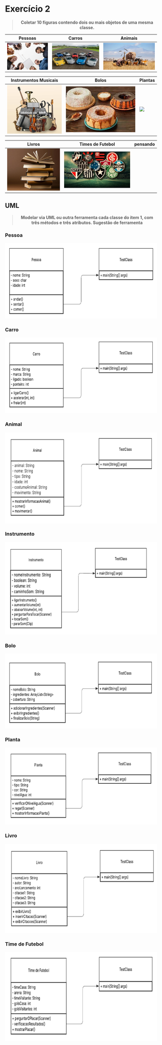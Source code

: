 # Exercício 2
> <center><strong>Coletar 10 figuras contendo dois ou mais objetos de uma mesma classe. </center></strong>

| <center>**Pessoas**</center> | <center>**Carros**</center> | <center>**Animais**</center> |
|-------------|------------|----------------|
|<img src = "Assets/pessoas.png" width = "200" >| <img src = "Assets/carros.png" width = "250">| <img src = "Assets/animais.png" width = "270">|

| <center>**Instrumentos Musicais**</center> |<center> **Bolos**</center> | <center>**Plantas**</center> | 
|---------------------------|-------------|-----------|
|<img src = "Assets/instrumentos.png" width = "200" >|<img src = "Assets/bolos.png" width = "270" > | <img src = "Assets/plantas.png" width = "270" > |

| <center>Livros</center> | <center>Times de Futebol</center>| pensando |
|-------------------------|----------|----------|
|<img src = "Assets/livros.png" width = "200" > | <img src = "Assets/timesFutebol.png" width = "250" height = "120" >

## UML

> <center><strong>Modelar via UML ou outra ferramenta cada classe do item 1, com três métodos e três atributos. Sugestão de ferramenta </strong></center>

### Pessoa
<center><img src = "UML/Pessoa.png" widht = 250 height = 250 ></center>

### Carro
<center><img src = "UML/Carro.png" widht = 250 height = 250 ></center>

### Animal
<center><img src = "UML/Animal.png" widht = 250 height = 300 ></center>

### Instrumento
<center><img src = "UML/Instrumento.png" widht = 250 height = 306 ></center>

### Bolo
<center><img src = "UML/Bolo.png" widht = 250 height = 248 ></center>

### Planta
<center><img src = "UML/Planta.png" widht = 250 height = 255 ></center>

### Livro
<center><img src = "UML/Livro.png" widht = 250 height = 295 ></center>

### Time de Futebol
<center><img src = "UML/TimeDeFutebol.png" widht = 250 height = 295 ></center>